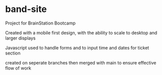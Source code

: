 # band-site

Project for BrainStation Bootcamp 

Created with a mobile first design, with the ability to scale to desktop and larger displays

Javascript used to handle forms and to input time and dates for ticket section

created on seperate branches then merged with main to ensure effective flow of work
